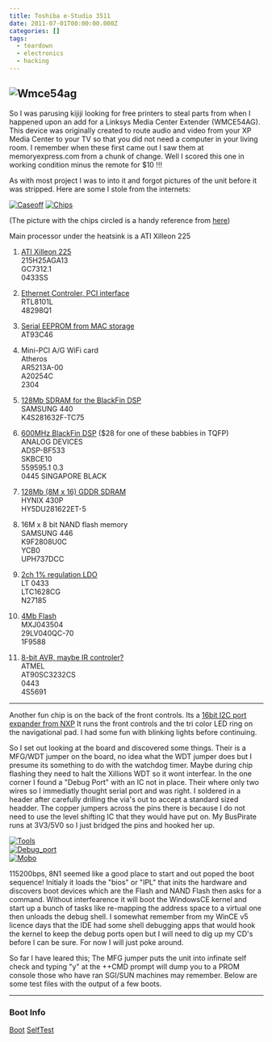 ```yaml
---
title: Toshiba e-Studio 3511
date: 2011-07-01T00:00:00.000Z
categories: []
tags:
  - teardown
  - electronics
  - hacking
---
```

  ![Wmce54ag](/images/hacking-a-linksys-wmce54ag/wmce54ag-scaled500.jpg)
---

So I was parusing kijiji looking for free printers to steal parts from when I happened upon an add for a Linksys Media Center Extender (WMCE54AG). This device was originally created to route audio and video from your XP Media Center to your TV so that you did not need a computer in your living room. I remember when these first came out I saw them at memoryexpress.com from a chunk of change. Well I scored this one in working condition minus the remote for $10 !!!

As with most project I was to into it and forgot pictures of the unit before it was stripped. Here are some I stole from the internets:

[![Caseoff](/images/hacking-a-linksys-wmce54ag/caseoff-scaled1000.jpg?w=300)](/images/hacking-a-linksys-wmce54ag/caseoff-scaled1000.jpg)
[![Chips](/images/hacking-a-linksys-wmce54ag/chips-scaled1000.jpg?w=300)](/images/hacking-a-linksys-wmce54ag/chips-scaled1000.jpg)

(The picture with the chips circled is a handy reference from [here](http://www.dd-wrt.com/phpBB2/viewtopic.php?p=387187))

Main processor under the heatsink is a ATI Xilleon 225

1. [ATI Xilleon 225 ](http://www.mips.com/products/cores/hard-ip-cores/4kc-hard-ip-core/)  
215H25AGA13  
GC7312.1  
0433SS

2. [Ethernet Controler, PCI interface](http://www.realtek.com.tw/products/productsView.aspx?Langid=1&PFid=6&Level=5&Conn=4&ProdID=15)  
RTL8101L  
48298Q1  

3. [Serial EEPROM from MAC storage](http://www.atmel.com/dyn/resources/prod_documents/doc0172.pdf)  
AT93C46  

4. Mini-PCI A/G WiFi card  
Atheros  
AR5213A-00  
A20254C  
2304

5. [128Mb SDRAM for the BlackFin DSP](http://www.alldatasheet.com/datasheet-pdf/pdf/101123/SAMSUNG/K4S281632F-TC75.html)  
SAMSUNG 440  
K4S281632F-TC75

6. [600MHz BlackFin DSP](http://www.analog.com/en/embedded-processing-dsp/blackfin/ADSP-BF533/processors/product.html) ($28 for one of these babbies in TQFP)  
ANALOG DEVICES  
ADSP-BF533  
SKBCE10  
559595.1 0.3  
0445 SINGAPORE  BLACK

7. [128Mb (8M x 16) GDDR SDRAM](http://www.alldatasheet.com/datasheet-pdf/pdf/105585/HYNIX/HY5DU281622ET-5.html)  
HYNIX 430P  
HY5DU281622ET-5

8. 16M x 8 bit NAND flash memory  
SAMSUNG 446  
K9F2808U0C  
YCB0  
UPH737DCC

9. [2ch 1% regulation LDO](http://www.linear.com/product/ltc1628)  
LT 0433  
LTC1628CG  
N27185

10. [4Mb Flash](http://www.alldatasheet.com/datasheet-pdf/pdf/74500/MCNIX/MX29LV040QC-70.html)  
MXJ043504  
29LV040QC-70  
1F9588

9. [8-bit AVR, maybe IR controler?](http://www.google.ca/url?sa=t&source=web&cd=1&ved=0CB8QFjAA&url=http%3A%2F%2Fwww.chipcatalog.com%2FAtmel%2FAT90SC3232CS.htm&rct=j&q=at90sc3232cs&ei=DDuVTfuEIcfw0gGX1fHkCw&usg=AFQjCNFFnTPfGm4_PdlyoDd4F8rUXkki7w&sig2=OqwqJGTzG_n1BOEdVbSpeg&cad=rja)  
ATMEL  
AT90SC3232CS  
0443  
4S5691

---

Another fun chip is on the back of the front controls. Its a [16bit I2C port expander from NXP](http://www.nxp.com/pip/PCA9555.html) It runs the front controls and the tri color LED ring on the navigational pad. I had some fun with blinking lights before continuing.

So I set out looking at the board and discovered some things. Their is a MFG/WDT jumper on the board, no idea what the WDT jumper does but I presume its something to do with the watchdog timer. Maybe during chip flashing they need to halt the Xillions WDT so it wont interfear. In the one corner I found a "Debug Port" with an IC not in place. Their where only two wires so I immediatly thought serial port and was right. I soldered in a header after carefully drilling the via's out to accept a standard sized headder. The copper jumpers across the pins there is because I do not need to use the level shifting IC that they would have put on. My BusPirate runs at 3V3/5V0 so I just bridged the pins and hooked her up.  

[![Tools](/images/hacking-a-linksys-wmce54ag/tools-scaled1000.jpg?w=300)](/images/hacking-a-linksys-wmce54ag/tools-scaled1000.jpg)  
[![Debug_port](/images/hacking-a-linksys-wmce54ag/debug_port-scaled1000.jpg?w=300)](/images/hacking-a-linksys-wmce54ag/debug_port-scaled1000.jpg)  
[![Mobo](/images/hacking-a-linksys-wmce54ag/mobo-scaled1000.jpg?w=300)](/images/hacking-a-linksys-wmce54ag/mobo-scaled1000.jpg)  

115200bps, 8N1 seemed like a good place to start and out poped the boot sequence! Initialy it loads the "bios" or "IPL" that inits the hardware and discovers boot devices which are the Flash and NAND Flash then asks for a command. Without interfearence it will boot the WindowsCE kernel and start up a bunch of tasks like re-mapping the address space to a virtual one then unloads the debug shell. I somewhat remember from my WinCE v5 licence days that the IDE had some shell debugging apps that would hook the kernel to keep the debug ports open but I will need to dig up my CD's before I can be sure. For now I will just poke around.

So far I have leared this; The MFG jumper puts the unit into infinate self check and typing "y" at the ++CMD prompt will dump you to a PROM console those who have ran SGI/SUN machines may remember. Below are some test files with the output of a few boots.  

---

### Boot Info

[Boot](/images/hacking-a-linksys-wmce54ag/Boot.txt)
[SelfTest](/images/hacking-a-linksys-wmce54ag/SelfTest.txt)
